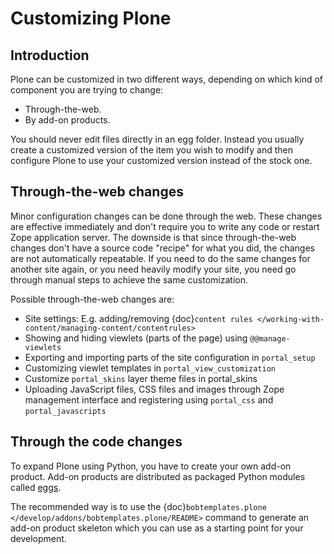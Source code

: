# Customizing Plone

## Introduction

Plone can be customized in two different ways,
depending on which kind of component you are trying to change:

- Through-the-web.
- By add-on products.

You should never edit files directly in an egg folder.
Instead you usually create a customized version of the
item you wish to modify and then configure Plone to use your customized
version instead of the stock one.

## Through-the-web changes

Minor configuration changes can be done through the web. These
changes are effective immediately and don't require you to write
any code or restart Zope application server. The downside is that
since through-the-web changes don't have a source code "recipe" for
what you did,
the changes are not automatically repeatable.
If you need to do the same changes
for another site again, or you need heavily modify your site, you
need go through manual steps to achieve the same customization.

Possible through-the-web changes are:

- Site settings: E.g. adding/removing {doc}`content rules </working-with-content/managing-content/contentrules>`
- Showing and hiding viewlets (parts of the page) using `@@manage-viewlets`
- Exporting and importing parts of the site configuration in `portal_setup`
- Customizing viewlet templates in `portal_view_customization`
- Customize `portal_skins` layer theme files in portal_skins
- Uploading JavaScript files, CSS files and images through Zope management
  interface and registering using `portal_css` and `portal_javascripts`

## Through the code changes

To expand Plone using Python, you have to create your own add-on product.
Add-on products are distributed as packaged Python modules called [eggs](http://docs.plone.org/4/en/old-reference-manuals/buildout/index.html).

The recommended way is to use the {doc}`bobtemplates.plone </develop/addons/bobtemplates.plone/README>` command to generate an add-on product skeleton which you can use as a starting point for your development.
